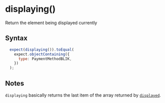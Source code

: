 # displaying()

Return the element being displayed currently

## Syntax

```js
  expect(displaying()).toEqual(
    expect.objectContaining({
      type: PaymentMethodBLIK,
    })
  );
```

## Notes

`displaying` basically returns the last item of the array returned by [`displayed`](./displayed.md).
